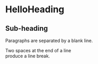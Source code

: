 HelloHeading
=======

Sub-heading
-----------

Paragraphs are separated
by a blank line.

Two spaces at the end of a line  
produce a line break.
